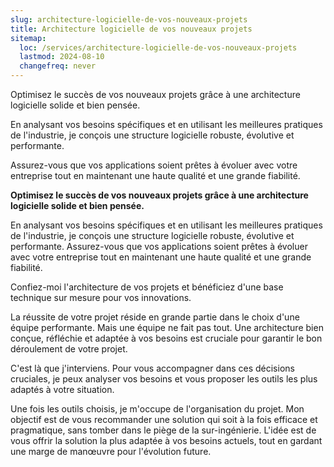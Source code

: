 ```yaml
---
slug: architecture-logicielle-de-vos-nouveaux-projets
title: Architecture logicielle de vos nouveaux projets
sitemap:
  loc: /services/architecture-logicielle-de-vos-nouveaux-projets
  lastmod: 2024-08-10
  changefreq: never
---
```

Optimisez le succès de vos nouveaux projets grâce à une architecture logicielle solide et bien pensée.

En analysant vos besoins spécifiques et en utilisant les meilleures pratiques de l'industrie, je conçois une structure logicielle robuste, évolutive et performante.

Assurez-vous que vos applications soient prêtes à évoluer avec votre entreprise tout en maintenant une haute qualité et une grande fiabilité.

**Optimisez le succès de vos nouveaux projets grâce à une architecture logicielle solide et bien pensée.**
<!--more-->
En analysant vos besoins spécifiques et en utilisant les meilleures pratiques de l'industrie, je conçois une structure logicielle robuste, évolutive et performante. Assurez-vous que vos applications soient prêtes à évoluer avec votre entreprise tout en maintenant une haute qualité et une grande fiabilité.

Confiez-moi l'architecture de vos projets et bénéficiez d'une base technique sur mesure pour vos innovations.

La réussite de votre projet réside en grande partie dans le choix d'une équipe performante. Mais une équipe ne fait pas tout. Une architecture bien conçue, réfléchie et adaptée à vos besoins est cruciale pour garantir le bon déroulement de votre projet.

C'est là que j'interviens. Pour vous accompagner dans ces décisions cruciales, je peux analyser vos besoins et vous proposer les outils les plus adaptés à votre situation.

Une fois les outils choisis, je m'occupe de l'organisation du projet. Mon objectif est de vous recommander une solution qui soit à la fois efficace et pragmatique, sans tomber dans le piège de la sur-ingénierie. L'idée est de vous offrir la solution la plus adaptée à vos besoins actuels, tout en gardant une marge de manœuvre pour l'évolution future.
